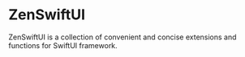 # ZenSwiftUI
ZenSwiftUI is a collection of convenient and concise extensions and functions for SwiftUI framework.
